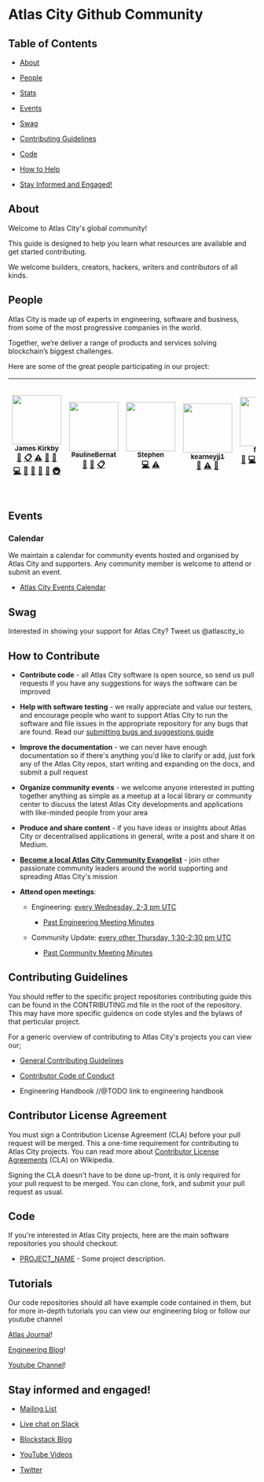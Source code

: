 
# Atlas City Github Community

## Table of Contents

-  [About](#about)

-  [People](#people)

-  [Stats](#stats)

-  [Events](#events)

-  [Swag](#swag)

-  [Contributing Guidelines](#contributing-guidelines)

-  [Code](#code)

-  [How to Help](#how-to-help)

-  [Stay Informed and Engaged!](#stay-informed-and-engaged)

 
## About

Welcome to Atlas City's global community! 

This guide is designed to help you learn what resources are available and get started contributing.

We welcome builders, creators, hackers, writers and contributors of all kinds.
 

## People

Atlas City is made up of experts in engineering, software and business, from some of the most progressive companies in the world.

Together, we’re deliver a range of products and services solving blockchain’s biggest challenges.

Here are some of the great people participating in our project:

<!-- ALL-CONTRIBUTORS-LIST:START - Do not remove or modify this section -->
<!-- prettier-ignore -->
| [<img src="https://avatars3.githubusercontent.com/u/21375475?s=96&v=4" width="100px;"/><br /><sub><b>James Kirkby</b></sub>](https://github.com/nshCore)<br />[🎨](#design-nshCore "Design") [📋](#eventOrganizing-nshCore "Event Organizing") [⚠️](https://github.com/nshCore/community/commits?author=nshCore "Tests") [🔧](#tool-nshCore "Tools") [🤔](#ideas-nshCore "Ideas, Planning, & Feedback") [💻](https://github.com/nshCore/community/commits?author=nshCore "Code") [🐛](https://github.com/nshCore/community/issues?q=author%3AnshCore "Bug reports") [🔌](#plugin-nshCore "Plugin/utility libraries") [👀](#review-nshCore "Reviewed Pull Requests") [📖](https://github.com/nshCore/community/commits?author=nshCore "Documentation") [🚇](#infra-nshCore "Infrastructure (Hosting, Build-Tools, etc)") | [<img src="https://avatars2.githubusercontent.com/u/28021380?v=4" width="100px;"/><br /><sub><b>PaulineBernat</b></sub>](https://github.com/PaulineBernat)<br />[🎨](#design-PaulineBernat "Design") [📖](https://github.com/nshCore/community/commits?author=PaulineBernat "Documentation") [📋](#eventOrganizing-PaulineBernat "Event Organizing") | [<img src="https://avatars0.githubusercontent.com/u/991266?v=4" width="100px;"/><br /><sub><b>Stephen</b></sub>](https://github.com/stxphxn)<br />[💻](https://github.com/nshCore/community/commits?author=stxphxn "Code") [⚠️](https://github.com/nshCore/community/commits?author=stxphxn "Tests") | [<img src="https://avatars3.githubusercontent.com/u/46780513?v=4" width="100px;"/><br /><sub><b>kearneyjj1	</b></sub>](https://github.com/kearneyjj1)<br />[🤔](#ideas-kearneyjj1 "Ideas, Planning, & Feedback") [⚠️](https://github.com/nshCore/community/commits?author=kearneyjj1 "Tests") [🔧](#tool-kearneyjj1 "Tools") | [<img src="https://avatars0.githubusercontent.com/u/46971650?v=4" width="100px;"/><br /><sub><b>franssl</b></sub>](https://github.com/franssl)<br />[🐛](https://github.com/nshCore/community/issues?q=author%3Afranssl "Bug reports") [💻](https://github.com/nshCore/community/commits?author=franssl "Code") [🎨](#design-franssl "Design") [📖](https://github.com/nshCore/community/commits?author=franssl "Documentation") [📋](#eventOrganizing-franssl "Event Organizing") [🤔](#ideas-franssl "Ideas, Planning, & Feedback") [🔌](#plugin-franssl "Plugin/utility libraries") [⚠️](https://github.com/nshCore/community/commits?author=franssl "Tests") | [<img src="https://avatars2.githubusercontent.com/u/38245509?v=4" width="100px;"/><br /><sub><b>Darren Oliveiro-Priestnall</b></sub>](https://www.atlascityfinance.com)<br />[🐛](https://github.com/nshCore/community/issues?q=author%3ASwitch1983 "Bug reports") [💻](https://github.com/nshCore/community/commits?author=Switch1983 "Code") [🎨](#design-Switch1983 "Design") [📖](https://github.com/nshCore/community/commits?author=Switch1983 "Documentation") [📋](#eventOrganizing-Switch1983 "Event Organizing") [💵](#financial-Switch1983 "Financial") [🔍](#fundingFinding-Switch1983 "Funding Finding") [🤔](#ideas-Switch1983 "Ideas, Planning, & Feedback") [👀](#review-Switch1983 "Reviewed Pull Requests") [📢](#talk-Switch1983 "Talks") [⚠️](https://github.com/nshCore/community/commits?author=Switch1983 "Tests") [✅](#tutorial-Switch1983 "Tutorials") [📹](#video-Switch1983 "Videos") |
| :---: | :---: | :---: | :---: | :---: | :---: |
<!-- ALL-CONTRIBUTORS-LIST:END -->

## Events

### Calendar

We maintain a calendar for community events hosted and organised by Atlas City and supporters. Any community member is welcome to attend or submit an event.

*  [Atlas City Events Calendar](https://www.eventbrite.com/o/atlas-city-17605869395)

## Swag

Interested in showing your support for Atlas City?  Tweet us @atlascity_io
  
## How to Contribute

-  **Contribute code** - all Atlas City software is open source, so send us pull requests if you have any suggestions for ways the software can be improved

-  **Help with software testing** - we really appreciate and value our testers, and encourage people who want to support Atlas City to run the software and file issues in the appropriate repository for any bugs that are found. Read our [submitting bugs and suggestions guide](https://github.com/atlascity/Community/blob/master/submitting-bugs-and-suggestions.md)

-  **Improve the documentation** - we can never have enough documentation so if there's anything you'd like to clarify or add, just fork any of the Atlas City repos, start writing and expanding on the docs, and submit a pull request

-  **Organize community events** - we welcome anyone interested in putting together anything as simple as a meetup at a local library or community center to discuss the latest Atlas City developments and applications with like-minded people from your area

-  **Produce and share content** - if you have ideas or insights about Atlas City or decentralised applications in general, write a post and share it on Medium.

-  **[Become a local Atlas City Community Evangelist](https://community.atlas.org/evangelists)** - join other passionate community leaders around the world supporting and spreading Atlas City's mission

-  **Attend open meetings**:
  
   - Engineering: [every Wednesday, 2-3 pm UTC](http://LINK-TO-ENGR-MEETING-SPECS)
     - [Past Engineering Meeting Minutes](http://LINK-TO-PAST-MEETING-MINUTS)
   
   - Community Update: [every other Thursday, 1:30-2:30 pm UTC](http://LINK-TO-COMMUNITY-MEETING-SPECS)
     - [Past Community Meeting Minutes](http://LINK-TO-PAST-MEETING-MINUTS)

## Contributing Guidelines

You should reffer to the specific project repositories contributing guide this can be found in the CONTRIBUTING.md file in the root of the repository. This may have more specific guidence on code styles and the bylaws of that perticular project.

For a generic overview of contributing to Atlas City's projects you can view our;

* [General Contributing Guidelines](https://github.com/atlascity/community/blob/master/CONTRIBUTING.md)

* [Contributor Code of Conduct](https://github.com/atlascity/Community/blob/master/contributor-code-of-conduct.md)

* Engineering Handbook //@TODO link to engineering handbook

## Contributor License Agreement
You must sign a Contribution License Agreement (CLA) before your pull request will be merged. This a one-time requirement for contributing to Atlas City projects. You can read more about [Contributor License Agreements](https://en.wikipedia.org/wiki/Contributor_License_Agreement) (CLA) on Wikipedia.

Signing the CLA doesn't have to be done up-front, it is only required for your pull request to be merged. You can clone, fork, and submit your pull request as usual.

## Code

If you're interested in Atlas City projects, here are the main software repositories you should checkout:

-  [PROJECT_NAME](https://github.com/ORG/PROJECT) - Some project description.

## Tutorials
Our code repositories should all have example code contained in them, but for more in-depth tutorials you can view our engineering blog or follow our youtube channel

[Atlas Journal](https://medium.com/atlas-journal)!

[Engineering Blog](https://SOME.LINK/EGR-BLOG)!

[Youtube Channel](https://SOME.LINK/EGR-BLOG)!

## Stay informed and engaged!

-  [Mailing List](https://atlascity.io/community/)

-  [Live chat on Slack](http://chat.atlascity.org/)

-  [Blockstack Blog](https://medium.com/atlas-journal)

-  [YouTube Videos](https://www.youtube.com/channel/)

-  [Twitter](https://twitter.com/atlascity_io)
